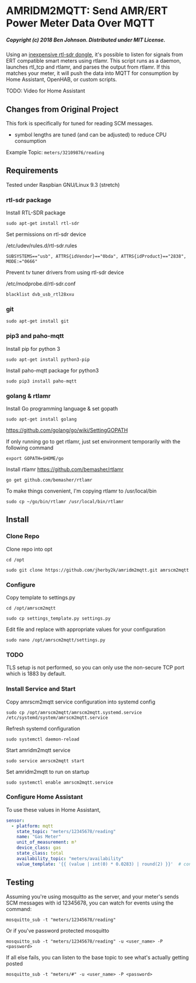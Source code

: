 # AMRIDM2MQTT: Send AMR/ERT Power Meter Data Over MQTT

##### Copyright (c) 2018 Ben Johnson. Distributed under MIT License.

Using an [inexpensive rtl-sdr dongle](https://www.amazon.com/s/ref=nb_sb_noss?field-keywords=RTL2832U), it's possible to listen for signals from ERT compatible smart meters using rtlamr. This script runs as a daemon, launches rtl_tcp and rtlamr, and parses the output from rtlamr. If this matches your meter, it will push the data into MQTT for consumption by Home Assistant, OpenHAB, or custom scripts.

TODO: Video for Home Assistant

## Changes from Original Project

This fork is specifically for tuned for reading SCM messages.

- symbol lengths are tuned (and can be adjusted) to reduce CPU consumption

Example Topic:
`meters/32109876/reading`

## Requirements

Tested under Raspbian GNU/Linux 9.3 (stretch)

### rtl-sdr package

Install RTL-SDR package

`sudo apt-get install rtl-sdr`

Set permissions on rtl-sdr device

/etc/udev/rules.d/rtl-sdr.rules

`SUBSYSTEMS=="usb", ATTRS{idVendor}=="0bda", ATTRS{idProduct}=="2838", MODE:="0666"`

Prevent tv tuner drivers from using rtl-sdr device

/etc/modprobe.d/rtl-sdr.conf

`blacklist dvb_usb_rtl28xxu`

### git

`sudo apt-get install git`

### pip3 and paho-mqtt

Install pip for python 3

`sudo apt-get install python3-pip`

Install paho-mqtt package for python3

`sudo pip3 install paho-mqtt`

### golang & rtlamr

Install Go programming language & set gopath

`sudo apt-get install golang`

https://github.com/golang/go/wiki/SettingGOPATH

If only running go to get rtlamr, just set environment temporarily with the following command

`export GOPATH=$HOME/go`


Install rtlamr https://github.com/bemasher/rtlamr

`go get github.com/bemasher/rtlamr`

To make things convenient, I'm copying rtlamr to /usr/local/bin

`sudo cp ~/go/bin/rtlamr /usr/local/bin/rtlamr`

## Install

### Clone Repo
Clone repo into opt

`cd /opt`

`sudo git clone https://github.com/jherby2k/amridm2mqtt.git amrscm2mqtt`

### Configure

Copy template to settings.py

`cd /opt/amrscm2mqtt`

`sudo cp settings_template.py settings.py`

Edit file and replace with appropriate values for your configuration

`sudo nano /opt/amrscm2mqtt/settings.py`

### TODO

TLS setup is not performed, so you can only use the non-secure TCP port which is 1883 by default.

### Install Service and Start

Copy amrscm2mqtt service configuration into systemd config

`sudo cp /opt/amrscm2mqtt/amrscm2mqtt.systemd.service /etc/systemd/system/amrscm2mqtt.service`

Refresh systemd configuration

`sudo systemctl daemon-reload`

Start amridm2mqtt service

`sudo service amrscm2mqtt start`

Set amridm2mqtt to run on startup

`sudo systemctl enable amrscm2mqtt.service`

### Configure Home Assistant

To use these values in Home Assistant,

```yaml
sensor:
  - platform: mqtt
    state_topic: "meters/12345678/reading"
    name: "Gas Meter"
    unit_of_measurement: m³
    device_class: gas
    state_class: total
    availability_topic: "meters/availability"
    value_template: '{{ (value | int(0) * 0.0283) | round(2) }}'  # converts cubic feet to m³
```

## Testing

Assuming you're using mosquitto as the server, and your meter's sends SCM messages with id 12345678, you can watch for events using the command:

`mosquitto_sub -t "meters/12345678/reading"`

Or if you've password protected mosquitto

`mosquitto_sub -t "meters/12345678/reading" -u <user_name> -P <password>`

If all else fails, you can listen to the base topic to see what's actually getting posted

`mosquitto_sub -t "meters/#" -u <user_name> -P <password>`

